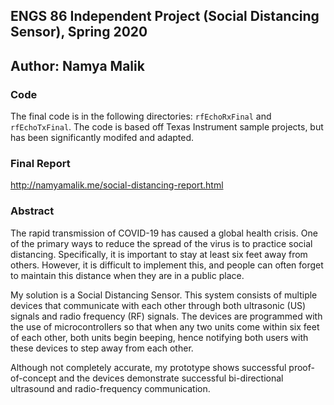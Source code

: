 ## ENGS 86 Independent Project (Social Distancing Sensor), Spring 2020
## Author: Namya Malik

### Code
The final code is in the following directories: `rfEchoRxFinal` and `rfEchoTxFinal`. The code is based off Texas Instrument sample projects, but has been significantly modifed and adapted.

### Final Report
http://namyamalik.me/social-distancing-report.html

### Abstract
The rapid transmission of COVID-19 has caused a global health crisis. One of the primary ways to reduce the spread of the virus is to practice social distancing. Specifically, it is important to stay at least six feet away from others. However, it is difficult to implement this, and people can often forget to maintain this distance when they are in a public place.

My solution is a Social Distancing Sensor. This system consists of multiple devices that communicate with each other through both ultrasonic (US) signals and radio frequency (RF) signals. The devices are programmed with the use of microcontrollers so that when any two units come within six feet of each other, both units begin beeping, hence notifying both users with these devices to step away from each other.

Although not completely accurate, my prototype shows successful proof-of-concept and the devices demonstrate successful bi-directional ultrasound and radio-frequency communication.
